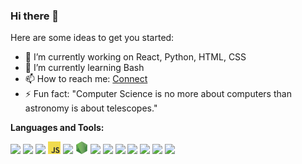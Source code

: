 ### Hi there 👋

<!--
**Divyansh1302/Divyansh1302** is a ✨ _special_ ✨ repository because its `README.md` (this file) appears on your GitHub profile.-->

Here are some ideas to get you started:

- 🔭 I’m currently working on React, Python, HTML, CSS
- 🌱 I’m currently learning Bash
- 📫 How to reach me: [Connect](https://www.linkedin.com/in/divyansh-chittranshi-1b2b7a24/)
- ⚡ Fun fact: "Computer Science is no more about computers than astronomy is about telescopes."


**Languages and Tools:** 

<code><img height="20" src="https://reactjs.org/logo-og.png"></code>
<code><img height="20" src="https://www.python.org/static/opengraph-icon-200x200.png"></code>
<code><img height="20" src="https://encrypted-tbn0.gstatic.com/images?q=tbn%3AANd9GcSnt0s4-cSHFsZEacCtBUlw-mhL3CW2mI-KJw&usqp=CAU"></code>
<code><img height="20" src="https://raw.githubusercontent.com/github/explore/80688e429a7d4ef2fca1e82350fe8e3517d3494d/topics/javascript/javascript.png"></code>
<code><img height="20" src="https://i.redd.it/31b2ii8hchi31.jpg"></code>
<code><img height="20" src="https://raw.githubusercontent.com/github/explore/80688e429a7d4ef2fca1e82350fe8e3517d3494d/topics/nodejs/nodejs.png"></code>
<code><img height="20" src="https://i7.pngguru.com/preview/170/924/985/microsoft-sql-server-microsoft-azure-sql-database-microsoft.jpg"></code>
<code><img height="20" src="https://cdn.iconscout.com/icon/free/png-512/c-programming-569564.png"></code>
<code><img height="20" src="https://banner2.cleanpng.com/20180715/gzu/kisspng-java-development-kit-software-development-kit-comp-programming-language-icon-5b4b9cb1e74f20.0073080715316819699475.jpg"></code>
<code><img height="20" src="https://camo.githubusercontent.com/7c9b27101ba491969d016f2f2427c3e066f7bd0b/68747470733a2f2f63646e2e7261776769742e636f6d2f6f64622f6f6666696369616c2d626173682d6c6f676f2f6d61737465722f6173736574732f4c6f676f732f4964656e746974792f504e472f424153485f6c6f676f2d7472616e73706172656e742d62672d636f6c6f722e706e67"></code>
<code><img height="20" src="https://w7.pngwing.com/pngs/387/434/png-transparent-javaserver-pages-computer-icons-java-plum-text-logo-monochrome.png"></code>
<code><img height="20" src="https://png.pngtree.com/png-clipart/20190705/original/pngtree-xml-file-document-icon-png-image_4187769.jpg"></code>
<code><img height="20" src="https://obscureproblemsandgotchas.com/wp-content/uploads/2018/06/bootstrap-stack-e1530246058846.png"></code>

